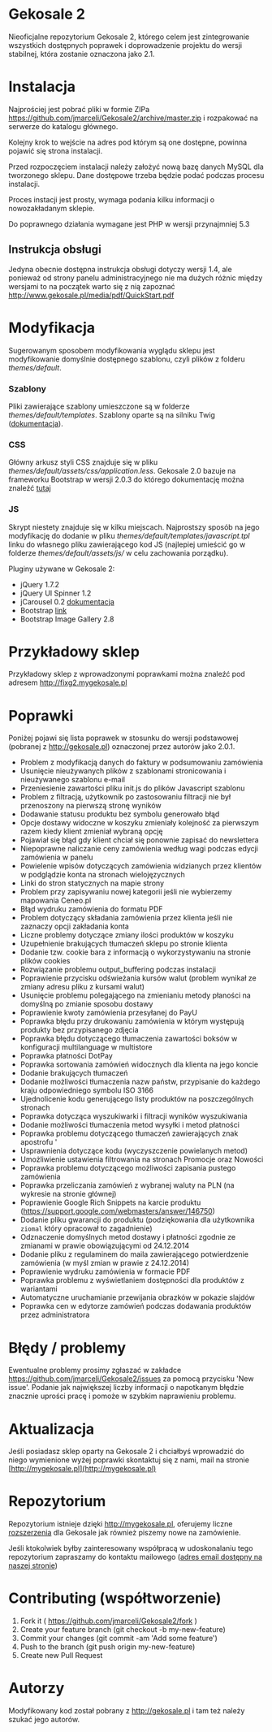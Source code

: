 Gekosale 2
========
Nieoficjalne repozytorium Gekosale 2, którego celem jest zintegrowanie wszystkich dostępnych poprawek i doprowadzenie projektu do wersji stabilnej, która zostanie oznaczona jako 2.1.

# Instalacja
Najprościej jest pobrać pliki w formie ZIPa https://github.com/jmarceli/Gekosale2/archive/master.zip i rozpakować na serwerze do katalogu głównego.

Kolejny krok to wejście na adres pod którym są one dostępne, powinna pojawić się strona instalacji.

Przed rozpoczęciem instalacji należy założyć nową bazę danych MySQL dla tworzonego sklepu. Dane dostępowe trzeba będzie podać podczas procesu instalacji.

Proces instacji jest prosty, wymaga podania kilku informacji o nowozakładanym sklepie.

Do poprawnego działania wymagane jest PHP w wersji przynajmniej 5.3

## Instrukcja obsługi
Jedyna obecnie dostępna instrukcja obsługi dotyczy wersji 1.4, ale ponieważ od strony panelu administracyjnego nie ma dużych różnic między wersjami to na początek warto się z nią zapoznać http://www.gekosale.pl/media/pdf/QuickStart.pdf

# Modyfikacja
Sugerowanym sposobem modyfikowania wyglądu sklepu jest modyfikowanie domyślnie dostępnego szablonu, czyli plików z folderu *themes/default*.

### Szablony
Pliki zawierające szablony umieszczone są w folderze *themes/default/templates*. Szablony oparte są na silniku Twig ([dokumentacja](http://twig.sensiolabs.org/documentation)).

### CSS
Główny arkusz styli CSS znajduje się w pliku *themes/default/assets/css/application.less*. Gekosale 2.0 bazuje na frameworku Bootstrap w wersji 2.0.3 do którego dokumentację można znaleźć [tutaj](http://bootstrapdocs.com/v2.0.3/docs/)

### JS
Skrypt niestety znajduje się w kilku miejscach. Najprostszy sposób na jego modyfikację do dodanie w pliku *themes/default/templates/javascript.tpl* linku do własnego pliku zawierającego kod JS (najlepiej umieścić go w folderze *themes/default/assets/js/* w celu zachowania porządku).

Pluginy używane w Gekosale 2:

* jQuery 1.7.2
* jQuery UI Spinner 1.2
* jCarousel 0.2 [dokumentacja](http://www.klm-mra.be/klm-new/homepage/jcarousel/)
* Bootstrap [link](http://bootstrapdocs.com/v2.0.3/docs/javascript.html)
* Bootstrap Image Gallery 2.8


# Przykładowy sklep
Przykładowy sklep z wprowadzonymi poprawkami można znaleźć pod adresem http://fixg2.mygekosale.pl

# Poprawki
Poniżej pojawi się lista poprawek w stosunku do wersji podstawowej (pobranej z http://gekosale.pl) oznaczonej przez autorów jako 2.0.1.

* Problem z modyfikacją danych do faktury w podsumowaniu zamówienia
* Usunięcie nieużywanych plików z szablonami stronicowania i nieużywanego szablonu e-mail
* Przeniesienie zawartości pliku init.js do plików Javascript szablonu
* Problem z filtracją, użytkownik po zastosowaniu filtracji nie był przenoszony na pierwszą stronę wyników
* Dodawanie statusu produktu bez symbolu generowało błąd
* Opcje dostawy widoczne w koszyku zmieniały kolejność za pierwszym razem kiedy klient zmieniał wybraną opcję
* Pojawiał się błąd gdy klient chciał się ponownie zapisać do newslettera
* Niepoprawne naliczanie ceny zamówienia według wagi podczas edycji zamówienia w panelu
* Powielenie wpisów dotyczących zamówienia widzianych przez klientów w podglądzie konta na stronach wielojęzycznych
* Linki do stron statycznych na mapie strony
* Problem przy zapisywaniu nowej kategorii jeśli nie wybierzemy mapowania Ceneo.pl
* Błąd wydruku zamówienia do formatu PDF
* Problem dotyczący składania zamówienia przez klienta jeśli nie zaznaczy opcji zakładania konta
* Liczne problemy dotyczące zmiany ilości produktów w koszyku
* Uzupełnienie brakujących tłumaczeń sklepu po stronie klienta
* Dodanie tzw. cookie bara z informacją o wykorzystywaniu na stronie plików cookies
* Rozwiązanie problemu output_buffering podczas instalacji
* Poprawienie przycisku odświeżania kursów walut (problem wynikał ze zmiany adresu pliku z kursami walut)
* Usunięcie problemu polegającego na zmienianiu metody płaności na domyślną po zmianie sposobu dostawy
* Poprawienie kwoty zamówienia przesyłanej do PayU
* Poprawka błędu przy drukowaniu zamówienia w którym występują produkty bez przypisanego zdjęcia
* Poprawka błędu dotyczącego tłumaczenia zawartości boksów w konfiguracji multilanguage w multistore
* Poprawka płatności DotPay
* Poprawka sortowania zamówień widocznych dla klienta na jego koncie
* Dodanie brakujących tłumaczeń
* Dodanie możliwości tłumaczenia nazw państw, przypisanie do każdego kraju odpowiedniego symbolu ISO 3166
* Ujednolicenie kodu generującego listy produktów na poszczególnych stronach
* Poprawka dotycząca wyszukiwarki i filtracji wyników wyszukiwania
* Dodanie możliwości tłumaczenia metod wysyłki i metod płatności
* Poprawka problemu dotyczącego tłumaczeń zawierających znak apostrofu '
* Usprawnienia dotyczące kodu (wyczyszczenie powielanych metod)
* Umożliwienie ustawienia filtrowania na stronach Promocje oraz Nowości
* Poprawka problemu dotyczącego możliwości zapisania pustego zamówienia
* Poprawka przeliczania zamówień z wybranej waluty na PLN (na wykresie na stronie głównej)
* Poprawienie Google Rich Snippets na karcie produktu (https://support.google.com/webmasters/answer/146750)
* Dodanie pliku gwarancji do produktu (podziękowania dla użytkownika `ziomal` który opracował to zagadnienie)
* Odznaczenie domyślnych metod dostawy i płatności zgodnie ze zmianami w prawie obowiązującymi od 24.12.2014
* Dodanie pliku z regulaminem do maila zawierającego potwierdzenie zamówienia (w myśl zmian w prawie z 24.12.2014)
* Poprawienie wydruku zamówienia w formacie PDF
* Poprawka problemu z wyświetlaniem dostępności dla produktów z wariantami
* Automatyczne uruchamianie przewijania obrazków w pokazie slajdów
* Poprawka cen w edytorze zamówień podczas dodawania produktów przez administratora

# Błędy / problemy
Ewentualne problemy prosimy zgłaszać w zakładce https://github.com/jmarceli/Gekosale2/issues za pomocą przycisku 'New issue'.
Podanie jak największej liczby informacji o napotkanym błędzie znacznie uprości pracę i pomoże w szybkim naprawieniu problemu.

# Aktualizacja
Jeśli posiadasz sklep oparty na Gekosale 2 i chciałbyś wprowadzić do niego wymienione wyżej poprawki skontaktuj się z nami, mail na stronie [http://mygekosale.pl](http://mygekosale.pl)

# Repozytorium
Repozytorium istnieje dzięki http://mygekosale.pl, oferujemy liczne [rozszerzenia](http://mygekosale.pl/moduly) dla Gekosale jak również piszemy nowe na zamówienie.

Jeśli ktokolwiek byłby zainteresowany współpracą w udoskonalaniu tego repozytorium zapraszamy do kontaktu mailowego ([adres email dostępny na naszej stronie](http://mygekosale.pl))

# Contributing (współtworzenie)
1. Fork it ( https://github.com/jmarceli/Gekosale2/fork )
2. Create your feature branch (git checkout -b my-new-feature)
3. Commit your changes (git commit -am 'Add some feature')
4. Push to the branch (git push origin my-new-feature)
5. Create new Pull Request

# Autorzy
Modyfikowany kod został pobrany z http://gekosale.pl i tam też należy szukać jego autorów.
